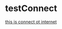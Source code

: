 # testConnect
<a href="http://s000.tinyupload.com/?file_id=02982315909007858366">this is connect ot internet<a>
